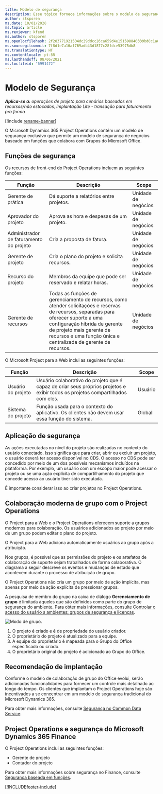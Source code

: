 ```yaml
---
title: Modelo de segurança
description: Esse tópico fornece informações sobre o modelo de segurança no Dynamics 365 Project Operations.
author: stsporen
ms.date: 10/01/2020
ms.topic: article
ms.reviewer: kfend
ms.author: stsporen
ms.openlocfilehash: 2f283771921504dc29ddcc26ca659d4e151598840339bd8c1a857e8bf5dde9ed
ms.sourcegitcommit: 7f8d1e7a16af769adb43d1877c28fdce53975db8
ms.translationtype: HT
ms.contentlocale: pt-BR
ms.lasthandoff: 08/06/2021
ms.locfileid: "6991472"
---
```

# <a name="security-model"></a>Modelo de Segurança

_**Aplica-se a:** operações de projeto para cenários baseados em recursos/não estocados, implantação Lite - transação para faturamento pro forma_

[!include [rename-banner](~/includes/cc-data-platform-banner.md)]

O Microsoft Dynamics 365 Project Operations contém um modelo de segurança exclusivo que permite um modelo de segurança de negócios baseado em funções que colabora com Grupos do Microsoft Office. 


## <a name="security-roles"></a>Funções de segurança
Os recursos de front-end do Project Operations incluem as seguintes funções:

| Função                          | Descrição                                                                                                                                                                 | Scope |
|-------------------------------|-----------------------------------------------------------------------------------------------------------------------------------------------------------------------------|------|
| Gerente de prática              | Dá suporte a relatórios entre projetos.                                                                                                            | Unidade de negócios              |
| Aprovador do projeto              | Aprova as hora e despesas de um projeto.                                                                                                                              | Unidade de negócios |
| Administrador de faturamento do projeto | Cria a proposta de fatura.                                                                                                                                                 | Unidade de negócios |
| Gerente de projeto               | Cria o plano do projeto e solicita recursos.                                                                                                                              | Unidade de negócios |
| Recurso do projeto              | Membros da equipe que pode ser reservado e relatar horas.                                                                                                          | Unidade de negócios|
| Gerente de recursos              | Todas as funções de gerenciamento de recursos, como atender solicitações e reservas de recursos, separadas para oferecer suporte a uma configuração híbrida de gerente de projeto mais gerente de recursos e uma função única e centralizada de gerente de recursos. | Unidade de negócios |


O Microsoft Project para a Web inclui as seguintes funções:

| Função           | Descrição                                                                                                        | Scope  |
|----------------|--------------------------------------------------------------------------------------------------------------------|--------|
| Usuário do projeto   | Usuário colaborativo do projeto que é capaz de criar seus próprios projetos e exibir todos os projetos compartilhados com eles. | Usuário   |
| Sistema do projeto | Função usada para o contexto do aplicativo. Os clientes não devem usar essa função do sistema.                                    | Global |

## <a name="security-enforcement"></a>Aplicação de segurança
As ações executadas no nível do projeto são realizadas no contexto do usuário conectado. Isso significa que para criar, abrir ou excluir um projeto, o usuário deverá ter acesso disponível no CDS. O acesso no CDS pode ser concedido por meio de um dos possíveis mecanismos incluídos na plataforma. Por exemplo, um usuário com um escopo maior pode acessar o projeto ou se uma ação explícita de compartilhamento do projeto que concede acesso ao usuário tiver sido executada.

É importante considerar isso ao criar projetos no Project Operations.

## <a name="modern-group-collaboration-with-project-operations"></a>Colaboração moderna de grupo com o Project Operations
O Project para a Web e o Project Operations oferecem suporte a grupos modernos para colaboração. Os usuários adicionados ao projeto por meio de um grupo podem editar o plano do projeto.

O Project para a Web adiciona automaticamente usuários ao grupo após a atribuição.

Nos grupos, é possível que as permissões do projeto e os artefatos de colaboração de suporte sejam trabalhados de forma colaborativa. O diagrama a seguir descreve os eventos e mudanças de estado que acontecem durante o processo de atribuição de grupo.

O Project Operations não cria um grupo por meio de ação implícita, mas apenas por meio da ação explícita de pressionar grupos.

A pesquisa de membro do grupo na caixa de diálogo **Gerenciamento de grupo** é limitada àqueles que são definidos como parte do grupo de segurança do ambiente. Para obter mais informações, consulte [Controlar o acesso do usuário a ambientes: grupos de segurança e licenças](/power-platform/admin/control-user-access).

![Modo de grupo.](./media/groupsmode.png)

1. O projeto é criado e é de propriedade do usuário criador.
2. O proprietário do projeto é atualizado para a equipe.
3. A equipe do proprietário é mapeada para o Grupo do Office especificado ou criado.
4. O proprietário original do projeto é adicionado ao Grupo do Office.

## <a name="deployment-recommendation"></a>Recomendação de implantação
Conforme o modelo de colaboração de grupo do Office evolui, serão adicionadas funcionalidades para fornecer um controle mais detalhado ao longo do tempo. Os clientes que implantam o Project Operations hoje são incentivados a se concentrar em um modelo de segurança tradicional do Microsoft Dynamics 365.

Para obter mais informações, consulte [Segurança no Common Data Service](/power-platform/admin/wp-security).

## <a name="project-operations-and-microsoft-dynamics-365-finance-security"></a>Project Operations e segurança do Microsoft Dynamics 365 Finance
O Project Operations inclui as seguintes funções:

- Gerente de projeto
- Contador do projeto

Para obter mais informações sobre segurança no Finance, consulte [Segurança baseada em funções](/dynamics365/fin-ops-core/dev-itpro/sysadmin/role-based-security).




[!INCLUDE[footer-include](../includes/footer-banner.md)]